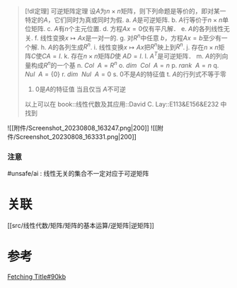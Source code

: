 

> [!dl定理] 可逆矩阵定理
> 设$A$为$n\times n$矩阵，则下列命题是等价的，即对某一特定的$A$，它们同时为真或同时为假.
> a. $A$是可逆矩阵.
> b. $A$行等价于$n\times n$单位矩阵.
> c. $A$有$n$个主元位置.
> d. 方程$Ax=0$仅有平凡解．
> e. $A$的各列线性无关.
> f. 线性变换$x \mapsto Ax$是一对一的.
> g. 对$R^{n}$中任意 $b$，方程$Ax=b$至少有一个解.
> h. $A$的各列生成$R^{n}$.
> i. 线性变换$x\mapsto Ax$把$R^{n}$映上到$R^{n}$.
> j. 存在$n\times n$矩阵$C$使$CA=I$. 
> k. 存在$n\times n$矩阵$D$使 $AD=I$. 
> l. $A^{T}$是可逆矩阵．
> m. $A$的列向量构成$R^{n}$的一个基
> n. $Col~~A=R^{n}$
> o. $dim~~Col~~A=n$
> p. $rank~~A=n$
> q. $Nul~~A= \{0\}$
> r. $dim~~Nul~~A=0$
> s. $0$不是$A$的特征值
> t. $A$的行列式不等于零
> 1. 0是$A$的特征值 当且仅当 $A$不可逆
>    
> 以上可以在 book::线性代数及其应用::David C. Lay::E113&E156&E232 中找到

![[附件/Screenshot_20230808_163247.png|200]]
![[附件/Screenshot_20230808_163331.png|200]]


### 注意

#unsafe/ai : 线性无关的集合不一定对应于可逆矩阵


# 关联
[[src/线性代数/矩阵/矩阵的基本运算/逆矩阵|逆矩阵]]
# 参考
[Fetching Title#90kb](https://zh.wikipedia.org/wiki/%E9%9D%9E%E5%A5%87%E5%BC%82%E6%96%B9%E9%98%B5)
